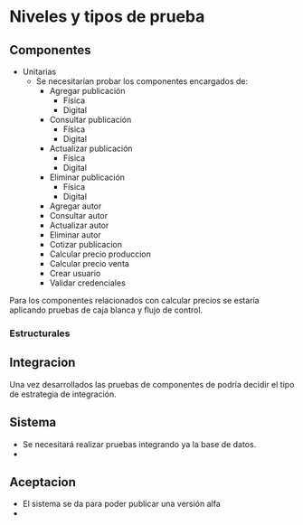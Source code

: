 
# Niveles y tipos de prueba

## Componentes

- Unitarias
    - Se necesitarían probar los componentes encargados de:
        - Agregar publicación 
            - Física
            - Digital
        - Consultar publicación
            - Física
            - Digital
        - Actualizar publicación
            - Física
            - Digital
        - Eliminar publicación
            - Física
            - Digital
        - Agregar autor 
        - Consultar autor
        - Actualizar autor
        - Eliminar autor
        - Cotizar publicacion
        - Calcular precio produccion
        - Calcular precio venta
        - Crear usuario
        - Validar credenciales

Para los componentes relacionados con calcular precios se estaría aplicando pruebas de caja blanca y flujo de control.

### Estructurales

## Integracion
Una vez desarrollados las pruebas de componentes de podría decidir el tipo de estrategia de integración.

## Sistema

- Se necesitará realizar pruebas integrando ya la base de datos.
- 

## Aceptacion
- El sistema se da para poder publicar una versión alfa
- 
